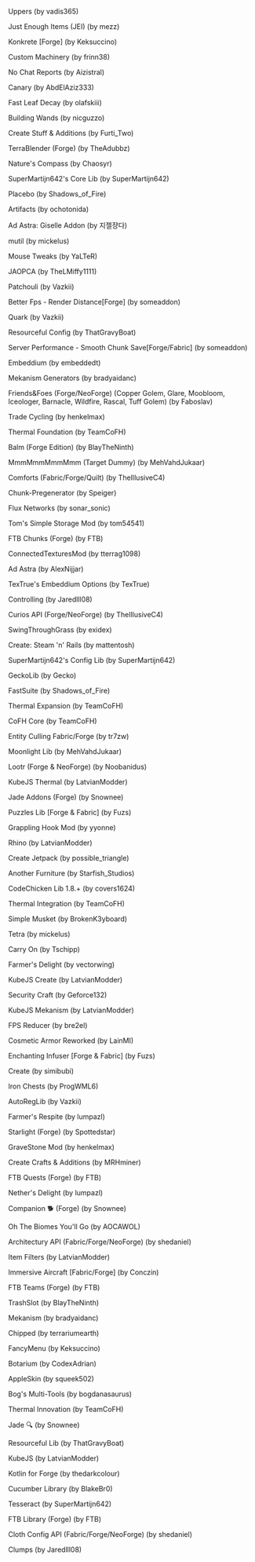 Uppers (by vadis365)

Just Enough Items (JEI) (by mezz)

Konkrete [Forge] (by Keksuccino)

Custom Machinery (by frinn38)

No Chat Reports (by Aizistral)

Canary (by AbdElAziz333)

Fast Leaf Decay (by olafskiii)

Building Wands (by nicguzzo)

Create Stuff & Additions (by Furti_Two)

TerraBlender (Forge) (by TheAdubbz)

Nature's Compass (by Chaosyr)

SuperMartijn642's Core Lib (by SuperMartijn642)

Placebo (by Shadows_of_Fire)

Artifacts (by ochotonida)

Ad Astra: Giselle Addon (by 지젤쟝다)

mutil (by mickelus)

Mouse Tweaks (by YaLTeR)

JAOPCA (by TheLMiffy1111)

Patchouli (by Vazkii)

Better Fps - Render Distance[Forge] (by someaddon)

Quark (by Vazkii)

Resourceful Config (by ThatGravyBoat)

Server Performance - Smooth Chunk Save[Forge/Fabric] (by someaddon)

Embeddium (by embeddedt)

Mekanism Generators (by bradyaidanc)

Friends&Foes (Forge/NeoForge) (Copper Golem, Glare, Moobloom, Iceologer, Barnacle, Wildfire, Rascal, Tuff Golem) (by Faboslav)

Trade Cycling (by henkelmax)

Thermal Foundation (by TeamCoFH)

Balm (Forge Edition) (by BlayTheNinth)

MmmMmmMmmMmm (Target Dummy) (by MehVahdJukaar)

Comforts (Fabric/Forge/Quilt) (by TheIllusiveC4)

Chunk-Pregenerator (by Speiger)

Flux Networks (by sonar_sonic)

Tom's Simple Storage Mod (by tom54541)

FTB Chunks (Forge) (by FTB)

ConnectedTexturesMod (by tterrag1098)

Ad Astra (by AlexNijjar)

TexTrue's Embeddium Options (by TexTrue)

Controlling (by Jaredlll08)

Curios API (Forge/NeoForge) (by TheIllusiveC4)

SwingThroughGrass (by exidex)

Create: Steam 'n' Rails (by mattentosh)

SuperMartijn642's Config Lib (by SuperMartijn642)

GeckoLib (by Gecko)

FastSuite (by Shadows_of_Fire)

Thermal Expansion (by TeamCoFH)

CoFH Core (by TeamCoFH)

Entity Culling Fabric/Forge (by tr7zw)

Moonlight Lib (by MehVahdJukaar)

Lootr (Forge & NeoForge) (by Noobanidus)

KubeJS Thermal (by LatvianModder)

Jade Addons (Forge) (by Snownee)

Puzzles Lib [Forge & Fabric] (by Fuzs)

Grappling Hook Mod (by yyonne)

Rhino (by LatvianModder)

Create Jetpack (by possible_triangle)

Another Furniture (by Starfish_Studios)

CodeChicken Lib 1.8.+ (by covers1624)

Thermal Integration (by TeamCoFH)

Simple Musket (by BrokenK3yboard)

Tetra (by mickelus)

Carry On (by Tschipp)

Farmer's Delight (by vectorwing)

KubeJS Create (by LatvianModder)

Security Craft (by Geforce132)

KubeJS Mekanism (by LatvianModder)

FPS Reducer (by bre2el)

Cosmetic Armor Reworked (by LainMI)

Enchanting Infuser [Forge & Fabric] (by Fuzs)

Create (by simibubi)

Iron Chests (by ProgWML6)

AutoRegLib (by Vazkii)

Farmer's Respite (by lumpazl)

Starlight (Forge) (by Spottedstar)

GraveStone Mod (by henkelmax)

Create Crafts & Additions (by MRHminer)

FTB Quests (Forge) (by FTB)

Nether's Delight (by lumpazl)

Companion 🐕 (Forge) (by Snownee)

Oh The Biomes You'll Go (by AOCAWOL)

Architectury API (Fabric/Forge/NeoForge) (by shedaniel)

Item Filters (by LatvianModder)

Immersive Aircraft [Fabric/Forge] (by Conczin)

FTB Teams (Forge) (by FTB)

TrashSlot (by BlayTheNinth)

Mekanism (by bradyaidanc)

Chipped (by terrariumearth)

FancyMenu (by Keksuccino)

Botarium (by CodexAdrian)

AppleSkin (by squeek502)

Bog's Multi-Tools (by bogdanasaurus)

Thermal Innovation (by TeamCoFH)

Jade 🔍 (by Snownee)

Resourceful Lib (by ThatGravyBoat)

KubeJS (by LatvianModder)

Kotlin for Forge (by thedarkcolour)

Cucumber Library (by BlakeBr0)

Tesseract (by SuperMartijn642)

FTB Library (Forge) (by FTB)

Cloth Config API (Fabric/Forge/NeoForge) (by shedaniel)

Clumps (by Jaredlll08)
